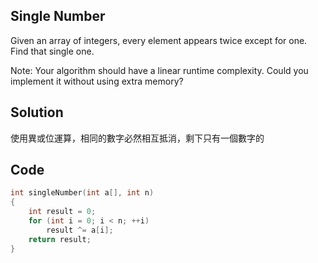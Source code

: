 ## Single Number

Given an array of integers, every element appears twice except for one. Find that single one.

Note:
Your algorithm should have a linear runtime complexity. Could you implement it without using extra memory? 

## Solution

使用異或位運算，相同的數字必然相互抵消，剩下只有一個數字的

## Code
```c
int singleNumber(int a[], int n)
{
	int result = 0;
	for (int i = 0; i < n; ++i)
		result ^= a[i];
	return result;
}
```
